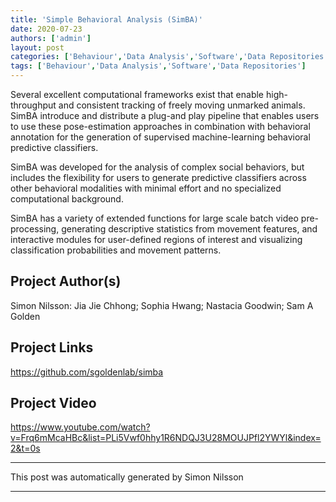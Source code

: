 ```yaml
---
title: 'Simple Behavioral Analysis (SimBA)'
date: 2020-07-23
authors: ['admin']
layout: post
categories: ['Behaviour','Data Analysis','Software','Data Repositories']
tags: ['Behaviour','Data Analysis','Software','Data Repositories']
---
```

Several excellent computational frameworks exist that enable high-throughput and consistent tracking of freely moving unmarked animals. SimBA introduce and distribute a plug-and play pipeline that enables users to use these pose-estimation approaches in combination with behavioral annotation for the generation of supervised machine-learning behavioral predictive classifiers. 


SimBA was developed for the analysis of complex social behaviors, but includes the flexibility for users to generate predictive classifiers across other behavioral modalities with minimal effort and no specialized computational background. 


SimBA has a variety of extended functions for large scale batch video pre-processing, generating descriptive statistics from movement features, and interactive modules for user-defined regions of interest and visualizing classification probabilities and movement patterns.


## Project Author(s)
Simon Nilsson: Jia Jie Chhong; Sophia Hwang; Nastacia Goodwin; Sam A Golden
## Project Links
https://github.com/sgoldenlab/simba
## Project Video
https://www.youtube.com/watch?v=Frq6mMcaHBc&list=PLi5Vwf0hhy1R6NDQJ3U28MOUJPfl2YWYl&index=2&t=0s
***
This post was automatically generated by
Simon Nilsson
***
